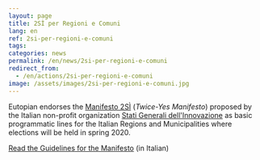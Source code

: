 ```yaml
---
layout: page
title: 2SÌ per Regioni e Comuni
lang: en
ref: 2si-per-regioni-e-comuni
tags:
categories: news
permalink: /en/news/2si-per-regioni-e-comuni
redirect_from:
  - /en/actions/2si-per-regioni-e-comuni
image: /assets/images/2si-per-regioni-e-comuni.jpg
---
```


Eutopian endorses the [Manifesto 2SÌ](https://www.statigeneralinnovazione.it/online/appuntamento-per-il-19-febbraio-2020-2si-per-regioni-e-comuni/) (*Twice-Yes Manifesto*) proposed by the Italian non-profit organization [Stati Generali dell'Innovazione](https://www.statigeneralinnovazione.it/) as basic programmatic lines for the Italian Regions and Municipalities where elections will be held in spring 2020.

[Read the Guidelines for the Manifesto](https://www.statigeneralinnovazione.it/online/wp-content/uploads/2020/02/Linee_Guida_per_il_Manifesto_2Si.pdf) (in Italian)
